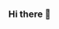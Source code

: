 ### Hi there 👋

<!--
**fredpaiva42/fredpaiva42** is a ✨ _special_ ✨ repository because its `README.md` (this file) appears on your GitHub profile.

Here are some ideas to get you started:

- 🔭 I’m currently working on ...
- 🌱 I’m currently learning HTML, CSS, JavaScript, React, Node, Python
- 📫 How to reach me:@fredpaiva42

-->
